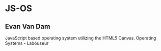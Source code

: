 JS-OS
=====

Evan Van Dam
------------

JavaScript based operating system utilizing the HTML5 Canvas.
Operating Systems - Labouseur
